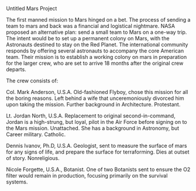 Untitled Mars Project 

The first manned mission to Mars hinged on a bet. The process of sending a team to mars and back was a financial and logistical nightmare.  NASA proposed an alternative plan: send a small team to Mars on a one-way trip. The intent would be to set up a permanent colony on Mars, with the Astronauts destined to stay on the Red Planet.  The international community responds by offering several astronauts to accompany the core American team. Their mission is to establish a working colony on mars in preparation for the larger crew, who are set to arrive 18 months after the original crew departs. 

The crew consists of: 

Col. Mark Anderson, U.S.A. Old-fashioned Flyboy, chose this mission for all the boring reasons. Left behind a wife that unceremoniously divorced him upon taking the mission. Further background in Architecture. Protestant. 

Lt. Jordan North, U.S.A. Replacement to original second-in-command, Jordan is a high-strung, but loyal, pilot in the Air Force before signing on to the Mars mission. Unattached. She has a background in Astronomy, but Career military. Catholic. 

Dennis Ivanov, Ph.D, U.S.A. Geologist, sent to measure the surface of mars for any signs of life, and prepare the surface for terraforming. Dies at outset of story. Nonreligious. 

Nicole Forgette, U.S.A., Botanist. One of two Botanists sent to ensure the O2 filter would remain in production, focusing primarily on the survival systems. 






 
            
